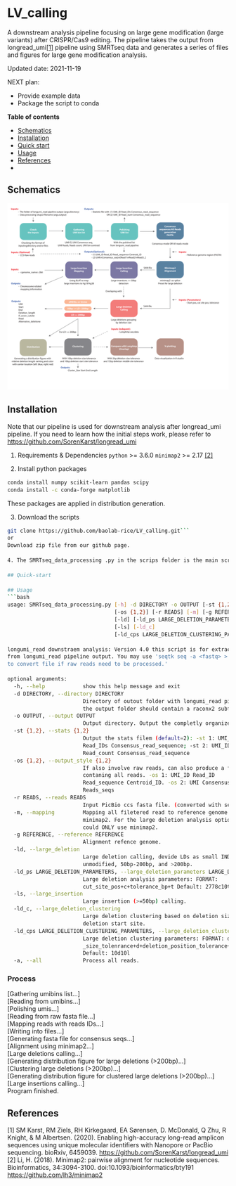 # LV_calling

A downstream analysis pipeline focusing on large gene modification (large variants) after CRISPR/Cas9 editing. The pipeline takes the output from longread_umi[[1]](#1) pipeline using SMRTseq data and generates a series of files and figures for large gene modification analysis.

Updated date: 2021-11-19

NEXT plan:
- Provide example data
- Package the script to conda

**Table of contents**
- [Schematics](#schematics)
- [Installation](#installation)
- [Quick start](#quick-start)
- [Usage](#usage)
- [References](#references)
- 
## Schematics
![Schematics](Schematics.png)

## Installation 

Note that our pipeline is used for downstream analysis after longread_umi pipeline. If you need to learn how the initial steps work, please refer to https://github.com/SorenKarst/longread_umi

1. Requirements & Dependencies
`python` >= 3.6.0
`minimap2` >= 2.17 [[2]](#2)

2. Install python packages
```bash
conda install numpy scikit-learn pandas scipy
conda install -c conda-forge matplotlib
```
These packages are applied in distribution generation.

3. Download the scripts
```bash
git clone https://github.com/baolab-rice/LV_calling.git```
or
Download zip file from our github page.

4. The SMRTseq_data_processing .py in the scrips folder is the main script to be used. 

## Quick-start

## Usage
```bash
usage: SMRTseq_data_processing.py [-h] -d DIRECTORY -o OUTPUT [-st {1,2}]
                                  [-os {1,2}] [-r READS] [-m] [-g REFERENCE]
                                  [-ld] [-ld_ps LARGE_DELETION_PARAMETERS]
                                  [-ls] [-ld_c]
                                  [-ld_cps LARGE_DELETION_CLUSTERING_PARAMETERS]

longumi_read downstraem analysis: Version 4.0 this script is for extracting data
from longumi_read pipeline output. You may use 'seqtk seq -a <fastq> > <fasta>
to convert file if raw reads need to be processed.'

optional arguments:
  -h, --help            show this help message and exit
  -d DIRECTORY, --directory DIRECTORY
                        Directory of outout folder with longumi_read pipeline,
                        the output folder should contain a raconx2 subfolder.
  -o OUTPUT, --output OUTPUT
                        Output directory. Output the completly organized file.
  -st {1,2}, --stats {1,2}
                        Output the stats filem (default=2): -st 1: UMI_ID
                        Read_IDs Consensus_read_sequence; -st 2: UMI_ID
                        Read_count Consensus_read_sequence
  -os {1,2}, --output_style {1,2}
                        If also involve raw reads, can also produce a file
                        contaning all reads. -os 1: UMI_ID Read_ID
                        Read_sequence Centroid_ID. -os 2: UMI Consensus_seq
                        Reads_seqs
  -r READS, --reads READS
                        Input PicBio ccs fasta file. (converted with seqtk)
  -m, --mapping         Mapping all filetered read to reference genome using
                        minimap2. For the large deletion analysis option,
                        could ONLY use minimap2.
  -g REFERENCE, --reference REFERENCE
                        Alignment refence genome.
  -ld, --large_deletion
                        Large deletion calling, devide LDs as small INDELs or
                        unmodified, 50bp-200bp, and >200bp.
  -ld_ps LARGE_DELETION_PARAMETERS, --large_deletion_parameters LARGE_DELETION_PARAMETERS
                        Large deletion analysis parameters: FORMAT:
                        cut_site_pos+c+tolerance_bp+t Default: 2778c10t
  -ls, --large_insertion
                        Large insertion (>=50bp) calling.
  -ld_c, --large_deletion_clustering
                        Large deletion clustering based on deletion size and
                        deletion start site.
  -ld_cps LARGE_DELETION_CLUSTERING_PARAMETERS, --large_deletion_clustering_parameters LARGE_DELETION_CLUSTERING_PARAMETERS
                        Large deletion clustering parameters: FORMAT: deletion
                        _size_tolenrance+d+deletion_position_tolerance+l
                        Default: 10d10l
  -a, --all             Process all reads.

```

### Process
[Gathering umibins list...]\
[Reading from umibins...]\
[Polishing umis...]\
[Reading from raw fasta file...]\
[Mapping reads with reads IDs...]\
[Writing into files...]\
[Generating fasta file for consensus seqs...]\
[Alignment using minimap2...]\
[Large deletions calling...]\
[Generating distribution figure for large deletions (>200bp)...]\
[Clustering large deletions (>200bp)...]\
[Generating distribution figure for clustered large deletions (>200bp)...]\
[Large insertions calling...]\
Program finished.

## References
<a id="1">[1]</a> 
SM Karst, RM Ziels, RH Kirkegaard, EA Sørensen, D. McDonald, Q Zhu, R Knight, & M Albertsen. (2020). Enabling high-accuracy long-read amplicon sequences using unique molecular identifiers with Nanopore or PacBio sequencing. bioRxiv, 6459039. https://github.com/SorenKarst/longread_umi
<a id="1">[2]</a> 
Li, H. (2018). Minimap2: pairwise alignment for nucleotide sequences. Bioinformatics, 34:3094-3100. doi:10.1093/bioinformatics/bty191 https://github.com/lh3/minimap2
